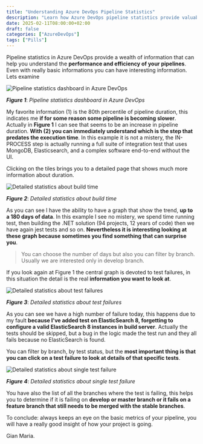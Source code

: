 ```yaml
---
title: "Understanding Azure DevOps Pipeline Statistics"
description: "Learn how Azure DevOps pipeline statistics provide valuable insights into your CI/CD processes."
date: 2025-02-11T08:00:00+02:00
draft: false
categories: ["AzureDevOps"]
tags: ["Pills"]
---
```


Pipeline statistics in Azure DevOps provide a wealth of information that can help you understand the **performance and efficiency of your pipelines**. Even with really basic informations you can have interesting information. Lets examine 

![Pipeline statistics dashboard in Azure DevOps](../images/pipeline-statistics-dashboard.png)

***Figure 1***: *Pipeline statistics dashboard in Azure DevOps*

My favorite information (1) is the 80th percentile of pipeline duration, this indicates me **if for some reason some pipeline is becoming slower**. Actually in **Figure 1** I can see that seems to be an increase in pipeline duration. **With (2) you can immediately understand which is the step that predates the execution time**. In this example it is not a mistery, the IN-PROCESS step is actually running a full suite of integration test that uses MongoDB, Elasticsearch, and a complex software end-to-end without the UI.

Clicking on the tiles brings you to a detailed page that shows much more information about duration.

![Detailed statistics about build time](../images/detailed-build-timing.png)

***Figure 2***: *Detailed statistics about build time*

As you can see I have the ability to have a graph that show the trend, **up to a 180 days of data**. In this example I see no mistery, we spend time running test, then building the .NET solution (94 projects, 12 years of code) then we have again jest tests and so on. **Nevertheless it is interesting looking at these graph because sometimes you find something that can surprise you**.

> You can choose the number of days but also you can filter by branch. Usually we are interested only in develop branch.

If you look again at Figure 1 the central graph is devoted to test failures, in this situation the detail is the real **information you want to look at**.

![Detailed statistics about test failures](../images/detailed-build-tf.png)

***Figure 3***: *Detailed statistics about test failures*

As you can see we have a high number of failure today, this happens due to my fault **because I've added test on ElasticSearch 8, forgetting to configure a valid ElasticSearch 8 instances in build server**. Actually the tests should be skipped, but a bug in the logic made the test run and they all fails because no ElasticSearch is found.

You can filter by branch, by test status, but the **most important thing is that you can click on a test failure to look at details of that specific tests**.

![Detailed statistics about single test failure](../images/tf-details.png)

***Figure 4***: *Detailed statistics about single test failure*

You have also the list of all the branches where the test is failing, this helps you to determine if it is failing on **develop or master branch or it fails on a feature branch that still needs to be merged with the stable branches**.

To conclude: always keeps an eye on the basic metrics of your pipeline, you will have a really good insight of how your project is going.

Gian Maria.
